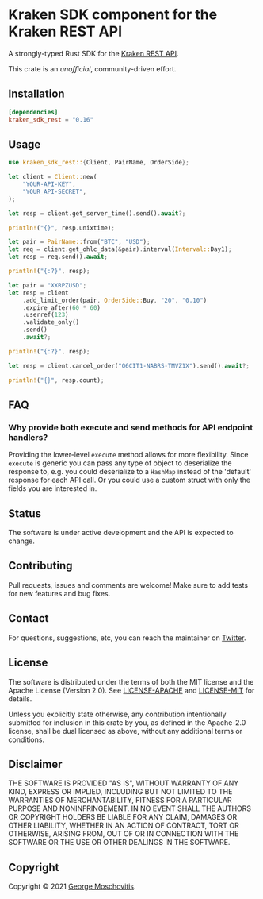 # Kraken SDK component for the Kraken REST API

A strongly-typed Rust SDK for the [Kraken REST API](https://docs.kraken.com/rest/).

This crate is an *unofficial*, community-driven effort.

## Installation

```toml
[dependencies]
kraken_sdk_rest = "0.16"
```

## Usage

```rust
use kraken_sdk_rest::{Client, PairName, OrderSide};

let client = Client::new(
    "YOUR-API-KEY",
    "YOUR_API-SECRET",
);

let resp = client.get_server_time().send().await?;

println!("{}", resp.unixtime);

let pair = PairName::from("BTC", "USD");
let req = client.get_ohlc_data(&pair).interval(Interval::Day1);
let resp = req.send().await;

println!("{:?}", resp);

let pair = "XXRPZUSD";
let resp = client
    .add_limit_order(pair, OrderSide::Buy, "20", "0.10")
    .expire_after(60 * 60)
    .userref(123)
    .validate_only()
    .send()
    .await?;

println!("{:?}", resp);

let resp = client.cancel_order("O6CIT1-NABRS-TMVZ1X").send().await?;

println!("{}", resp.count);
```

## FAQ

### Why provide both execute and send methods for API endpoint handlers?

Providing the lower-level `execute` method allows for more flexibility. Since `execute` is generic you can pass any type of object to deserialize the response to, e.g. you could deserialize to a `HashMap` instead of the 'default' response for each API call. Or you could use a custom struct with only the fields you are interested in.

## Status

The software is under active development and the API is expected to change.

## Contributing

Pull requests, issues and comments are welcome! Make sure to add tests for new features and bug fixes.

## Contact

For questions, suggestions, etc, you can reach the maintainer on [Twitter](https://twitter.com/gmosx).

## License

The software is distributed under the terms of both the MIT license and the Apache License (Version 2.0). See [LICENSE-APACHE](LICENSE-APACHE) and [LICENSE-MIT](LICENSE-MIT) for details.

Unless you explicitly state otherwise, any contribution intentionally submitted for inclusion in this crate by you, as defined in the Apache-2.0 license, shall be dual licensed as above, without any additional terms or conditions.

## Disclaimer

THE SOFTWARE IS PROVIDED "AS IS", WITHOUT WARRANTY OF
ANY KIND, EXPRESS OR IMPLIED, INCLUDING BUT NOT LIMITED
TO THE WARRANTIES OF MERCHANTABILITY, FITNESS FOR A
PARTICULAR PURPOSE AND NONINFRINGEMENT. IN NO EVENT
SHALL THE AUTHORS OR COPYRIGHT HOLDERS BE LIABLE FOR ANY
CLAIM, DAMAGES OR OTHER LIABILITY, WHETHER IN AN ACTION
OF CONTRACT, TORT OR OTHERWISE, ARISING FROM, OUT OF OR
IN CONNECTION WITH THE SOFTWARE OR THE USE OR OTHER
DEALINGS IN THE SOFTWARE.

## Copyright

Copyright © 2021 [George Moschovitis](https://gmosx.ninja).
